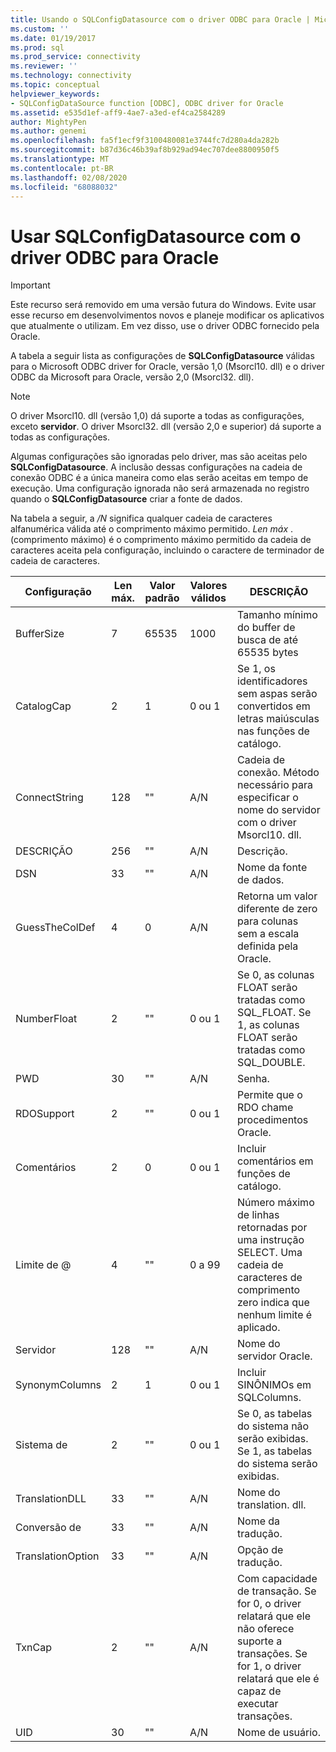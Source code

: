 ```yaml
---
title: Usando o SQLConfigDatasource com o driver ODBC para Oracle | Microsoft Docs
ms.custom: ''
ms.date: 01/19/2017
ms.prod: sql
ms.prod_service: connectivity
ms.reviewer: ''
ms.technology: connectivity
ms.topic: conceptual
helpviewer_keywords:
- SQLConfigDataSource function [ODBC], ODBC driver for Oracle
ms.assetid: e535d1ef-aff9-4ae7-a3ed-ef4ca2584289
author: MightyPen
ms.author: genemi
ms.openlocfilehash: fa5f1ecf9f3100480081e3744fc7d280a4da282b
ms.sourcegitcommit: b87d36c46b39af8b929ad94ec707dee8800950f5
ms.translationtype: MT
ms.contentlocale: pt-BR
ms.lasthandoff: 02/08/2020
ms.locfileid: "68088032"
---
```

# <a name="using-sqlconfigdatasource-with-the-odbc-driver-for-oracle"></a>Usar SQLConfigDatasource com o driver ODBC para Oracle
> [!IMPORTANT]  
>  Este recurso será removido em uma versão futura do Windows. Evite usar esse recurso em desenvolvimentos novos e planeje modificar os aplicativos que atualmente o utilizam. Em vez disso, use o driver ODBC fornecido pela Oracle.  
  
 A tabela a seguir lista as configurações de **SQLConfigDatasource** válidas para o Microsoft ODBC driver for Oracle, versão 1,0 (Msorcl10. dll) e o driver ODBC da Microsoft para Oracle, versão 2,0 (Msorcl32. dll).  
  
> [!NOTE]  
>  O driver Msorcl10. dll (versão 1,0) dá suporte a todas as configurações, exceto **servidor**. O driver Msorcl32. dll (versão 2,0 e superior) dá suporte a todas as configurações.  
  
 Algumas configurações são ignoradas pelo driver, mas são aceitas pelo **SQLConfigDatasource**. A inclusão dessas configurações na cadeia de conexão ODBC é a única maneira como elas serão aceitas em tempo de execução. Uma configuração ignorada não será armazenada no registro quando o **SQLConfigDatasource** criar a fonte de dados.  
  
 Na tabela a seguir, a */N* significa qualquer cadeia de caracteres alfanumérica válida até o comprimento máximo permitido. *Len máx* . (comprimento máximo) é o comprimento máximo permitido da cadeia de caracteres aceita pela configuração, incluindo o caractere de terminador de cadeia de caracteres.  
  
|Configuração|Len máx.|Valor padrão|Valores válidos|DESCRIÇÃO|  
|-------------|-------------|-------------------|------------------|-----------------|  
|BufferSize|7|65535|1000|Tamanho mínimo do buffer de busca de até 65535 bytes|  
|CatalogCap|2|1|0 ou 1|Se 1, os identificadores sem aspas serão convertidos em letras maiúsculas nas funções de catálogo.|  
|ConnectString|128|""|A/N|Cadeia de conexão. Método necessário para especificar o nome do servidor com o driver Msorcl10. dll.|  
|DESCRIÇÃO|256|""|A/N|Descrição.|  
|DSN|33|""|A/N|Nome da fonte de dados.|  
|GuessTheColDef|4|0|A/N|Retorna um valor diferente de zero para colunas sem a escala definida pela Oracle.|  
|NumberFloat|2|""|0 ou 1|Se 0, as colunas FLOAT serão tratadas como SQL_FLOAT. Se 1, as colunas FLOAT serão tratadas como SQL_DOUBLE.|  
|PWD|30|""|A/N|Senha.|  
|RDOSupport|2|""|0 ou 1|Permite que o RDO chame procedimentos Oracle.|  
|Comentários|2|0|0 ou 1|Incluir comentários em funções de catálogo.|  
|Limite de @|4|""|0 a 99|Número máximo de linhas retornadas por uma instrução SELECT. Uma cadeia de caracteres de comprimento zero indica que nenhum limite é aplicado.|  
|Servidor|128|""|A/N|Nome do servidor Oracle.|  
|SynonymColumns|2|1|0 ou 1|Incluir SINÔNIMOs em SQLColumns.|  
|Sistema de|2|""|0 ou 1|Se 0, as tabelas do sistema não serão exibidas. Se 1, as tabelas do sistema serão exibidas.|  
|TranslationDLL|33|""|A/N|Nome do translation. dll.|  
|Conversão de|33|""|A/N|Nome da tradução.|  
|TranslationOption|33|""|A/N|Opção de tradução.|  
|TxnCap|2|""|A/N|Com capacidade de transação. Se for 0, o driver relatará que ele não oferece suporte a transações. Se for 1, o driver relatará que ele é capaz de executar transações.|  
|UID|30|""|A/N|Nome de usuário.|
